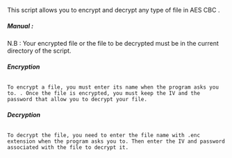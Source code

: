 This script allows you to encrypt and decrypt any type of file in AES CBC
. 
##### **Manual :**

N.B : Your encrypted file or the file to be decrypted must be in the current directory of the script.

###### **Encryption**

`To encrypt a file, you must enter its name when the program asks you to.
. Once the file is encrypted, you must keep the IV and the password that allow you to decrypt your file. `

###### **Decryption**

`To decrypt the file, you need to enter the file name with .enc extension when
the program asks you to. Then enter the IV and password associated with the file to decrypt it.`